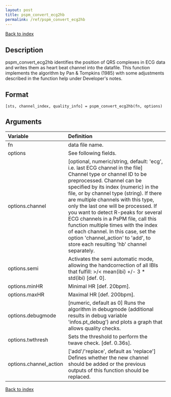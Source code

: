 ```yaml
---
layout: post
title: pspm_convert_ecg2hb
permalink: /ref/pspm_convert_ecg2hb
---
```



[Back to index](/PsPM/ref/)

## Description

pspm_convert_ecg2hb identifies the position of QRS complexes in ECG data and writes them as heart beat channel into the datafile. This function implements the algorithm by Pan & Tompkins (1985) with some adjustments described in the function help under Developer's notes.


## Format

`[sts, channel_index, quality_info] = pspm_convert_ecg2hb(fn, options)`


## Arguments

| Variable | Definition |
|:--|:--|
| fn | data file name. |
| options | See following fields. |
| options.channel | [optional, numeric/string, default: 'ecg', i.e. last ECG channel in the file] Channel type or channel ID to be preprocessed. Channel can be specified by its index (numeric) in the file, or by channel type (string). If there are multiple channels with this type, only the last one will be processed. If you want to detect R-peaks for several ECG channels in a PsPM file, call this function multiple times with the index of each channel. In this case, set the option 'channel_action' to 'add', to store each resulting 'hb' channel separately. |
| options.semi | Activates the semi automatic mode, allowing the handcorrection of all IBIs that fulfill: >/< mean(ibi) +/- 3 * std(ibi) [def. 0]. |
| options.minHR | Minimal HR [def. 20bpm]. |
| options.maxHR | Maximal HR [def. 200bpm]. |
| options.debugmode | [numeric, default as 0] Runs the algorithm in debugmode (additional results in debug variable 'infos.pt_debug') and plots a graph that allows quality checks. |
| options.twthresh | Sets the threshold to perform the twave check. [def. 0.36s]. |
| options.channel_action | ['add'/'replace', default as 'replace'] Defines whether the new channel should be added or the previous outputs of this function should be replaced. |

[Back to index](/PsPM/ref/)
